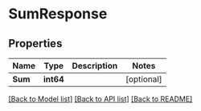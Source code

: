 # SumResponse

## Properties

Name | Type | Description | Notes
------------ | ------------- | ------------- | -------------
**Sum** | **int64** |  | [optional] 

[[Back to Model list]](../README.md#documentation-for-models) [[Back to API list]](../README.md#documentation-for-api-endpoints) [[Back to README]](../README.md)


